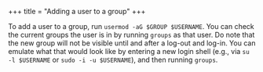 +++
title = "Adding a user to a group"
+++

To add a user to a group, run `usermod -aG $GROUP $USERNAME`. You can check the current groups the user is in by running `groups` as that user. Do note that the new group will not be visible until and after a log-out and log-in. You can emulate what that would look like by entering a new login shell (e.g., via `su -l $USERNAME` or `sudo -i -u $USERNAME`), and then running `groups`.
